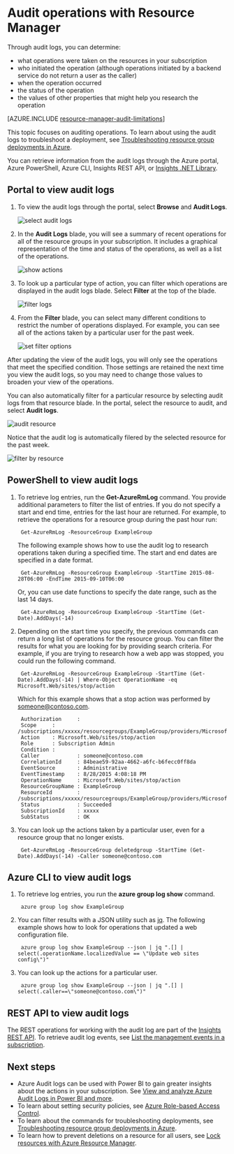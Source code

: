 <properties
	pageTitle="Audit operations with Resource Manager | Microsoft Azure"
	description="Use the audit log in Resource Manager to review user actions and errors. Shows Azure Portal PowerShell, Azure CLI, and REST."
	services="azure-resource-manager"
	documentationCenter=""
	authors="tfitzmac"
	manager="timlt"
	editor="tysonn"/>

<tags
	ms.service="azure-resource-manager"
	ms.workload="multiple"
	ms.tgt_pltfrm="na"
	ms.devlang="na"
	ms.topic="article"
	ms.date="06/13/2016"
	ms.author="tomfitz"/>

# Audit operations with Resource Manager

Through audit logs, you can determine:

- what operations were taken on the resources in your subscription
- who initiated the operation (although operations initiated by a backend service do not return a user as the caller)
- when the operation occurred
- the status of the operation
- the values of other properties that might help you research the operation

[AZURE.INCLUDE [resource-manager-audit-limitations](../includes/resource-manager-audit-limitations.md)]

This topic focuses on auditing operations. To learn about using the audit logs to troubleshoot a deployment, see [Troubleshooting resource group deployments in Azure](resource-manager-troubleshoot-deployments-portal.md).

You can retrieve information from the audit logs through the Azure portal, Azure PowerShell, Azure CLI, Insights REST API, or [Insights .NET Library](https://www.nuget.org/packages/Microsoft.Azure.Insights/).

## Portal to view audit logs

1. To view the audit logs through the portal, select **Browse** and **Audit Logs**.

    ![select audit logs](./media/resource-group-audit/select-audit-logs.png)

2. In the **Audit Logs** blade, you will see a summary of recent operations for all of the resource groups in your subscription. It includes a graphical representation of the time and status of the operations, as well as a list of the operations.

    ![show actions](./media/resource-group-audit/audit-summary.png)

3. To look up a particular type of action, you can filter which operations are displayed in the audit logs blade. Select **Filter** at the top of the blade.

    ![filter logs](./media/resource-group-audit/filter-logs.png)

4. From the **Filter** blade, you can select many different conditions to restrict the number of operations displayed. For example, you can see all of the actions taken by a particular user for the past week.

    ![set filter options](./media/resource-group-audit/set-filter.png)

After updating the view of the audit logs, you will only see the operations that meet the specified condition. Those settings are retained the next time you view the audit logs, so you may need to change those values to broaden your view of the operations.

You can also automatically filter for a particular resource by selecting audit logs from that resource blade. In the portal, select the resource to audit, and select **Audit logs**.

![audit resource](./media/resource-group-audit/audit-by-resource.png)

Notice that the audit log is automatically filered by the selected resource for the past week.

![filter by resource](./media/resource-group-audit/filtered-by-resource.png)

## PowerShell to view audit logs

1. To retrieve log entries, run the **Get-AzureRmLog** command. You provide additional parameters to filter the list of entries. If you do not specify a start and end time, entries for the last hour are returned.
For example, to retrieve the operations for a resource group during the past hour run:

        Get-AzureRmLog -ResourceGroup ExampleGroup

    The following example shows how to use the audit log to research operations taken during a specified time. The start and end dates are specified in a date format.

        Get-AzureRmLog -ResourceGroup ExampleGroup -StartTime 2015-08-28T06:00 -EndTime 2015-09-10T06:00

    Or, you can use date functions to specify the date range, such as the last 14 days.

        Get-AzureRmLog -ResourceGroup ExampleGroup -StartTime (Get-Date).AddDays(-14)

2. Depending on the start time you specify, the previous commands can return a long list of operations for the resource group. You can filter the results for what you are looking for by providing search criteria. For example, if you
are trying to research how a web app was stopped, you could run the following command.  

        Get-AzureRmLog -ResourceGroup ExampleGroup -StartTime (Get-Date).AddDays(-14) | Where-Object OperationName -eq Microsoft.Web/sites/stop/action
        
    Which for this example shows that a stop action was performed by someone@contoso.com. 
        
        Authorization     :
        Scope     : /subscriptions/xxxxx/resourcegroups/ExampleGroup/providers/Microsoft.Web/sites/ExampleSite
        Action    : Microsoft.Web/sites/stop/action
        Role      : Subscription Admin
        Condition :
        Caller            : someone@contoso.com
        CorrelationId     : 84beae59-92aa-4662-a6fc-b6fecc0ff8da
        EventSource       : Administrative
        EventTimestamp    : 8/28/2015 4:08:18 PM
        OperationName     : Microsoft.Web/sites/stop/action
        ResourceGroupName : ExampleGroup
        ResourceId        : /subscriptions/xxxxx/resourcegroups/ExampleGroup/providers/Microsoft.Web/sites/ExampleSite
        Status            : Succeeded
        SubscriptionId    : xxxxx
        SubStatus         : OK

3. You can look up the actions taken by a particular user, even for a resource group that no longer exists.

        Get-AzureRmLog -ResourceGroup deletedgroup -StartTime (Get-Date).AddDays(-14) -Caller someone@contoso.com

## Azure CLI to view audit logs

1. To retrieve log entries, you run the **azure group log show** command.

        azure group log show ExampleGroup

2. You can filter results with a JSON utility such as [jq](http://stedolan.github.io/jq/download/). The following example shows how to look for operations that updated a web configuration file.

        azure group log show ExampleGroup --json | jq ".[] | select(.operationName.localizedValue == \"Update web sites config\")"

3. You can look up the actions for a particular user.

        azure group log show ExampleGroup --json | jq ".[] | select(.caller==\"someone@contoso.com\")"

## REST API to view audit logs

The REST operations for working with the audit log are part of the [Insights REST API](https://msdn.microsoft.com/library/azure/dn931943.aspx). To retrieve audit log events, see [List the management events in a subscription](https://msdn.microsoft.com/library/azure/dn931934.aspx).

## Next steps

- Azure Audit logs can be used with Power BI to gain greater insights about the actions in your subscription. See [View and analyze Azure Audit Logs in Power BI and more](https://azure.microsoft.com/blog/analyze-azure-audit-logs-in-powerbi-more/).
- To learn about setting security policies, see [Azure Role-based Access Control](./active-directory/role-based-access-control-configure.md).
- To learn about the commands for troubleshooting deployments, see [Troubleshooting resource group deployments in Azure](resource-manager-troubleshoot-deployments-portal.md).
- To learn how to prevent deletions on a resource for all users, see [Lock resources with Azure Resource Manager](resource-group-lock-resources.md).

